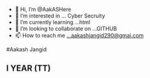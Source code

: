 - 👋 Hi, I’m @AakASHere
- 👀 I’m interested in ... Cyber Secruity
- 🌱 I’m currently learning ...html
- 💞️ I’m looking to collaborate on ...GITHUB
- 📫 How to reach me ...aakashjangid290@gmai.com
<!---
AakASHere/AakASHere is a ✨ special ✨ repository because its `README.md` (this file) appears on your GitHub profile.
You can click the Preview link to take a look at your changes.
--->
#Aakash Jangid
## I YEAR (TT)
